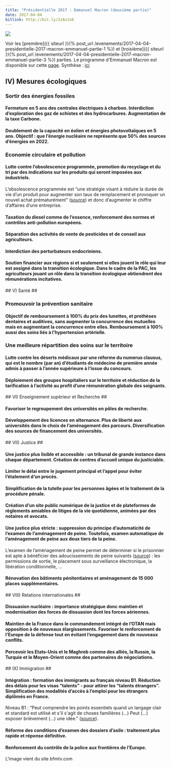 ```yaml
---
title: "Présidentielle 2017 : Emmanuel Macron (deuxième partie)"
date: 2017-04-04
bitlink: http://bit.ly/2zAoJo6
---
```


<img src="/images/21e61bb6f3f978d3d1c96e89c9d9f.jpeg" style="float: center"/> 

Voir les [première]({{ siteurl }}{% post_url /evenements/2017-04-04-presidentielle-2017-macron-emmanuel-partie-1 %}) et [troisième]({{ siteurl }}{% post_url /evenements/2017-04-04-presidentielle-2017-macron-emmanuel-partie-3 %}) parties. Le programme d'Emmanuel Macron est disponible sur cette [page](http://www.en-marche.fr/emmanuel-macron/le-programme). Synthèse : [ici](http://www.cnewsmatin.fr/politique/2017-03-19/presidentielle-2017-le-programme-demmanuel-macron-744341)

## IV) Mesures écologiques ##

### Sortir des énergies fossiles ###

#### Fermeture en 5 ans des centrales électriques à charbon. Interdiction d’exploration des gaz de schistes et des hydrocarbures. Augmentation de la taxe Carbone. ####

#### Doublement de la capacité en éolien et énergies photovoltaïques en 5 ans. Objectif : que l’énergie nucléaire ne représente que 50% des sources d’énergies en 2022. ####

### Economie circulaire et pollution ###

#### Lutte contre l’obsolescence programmée, promotion du recyclage et du tri par des indications sur les produits qui seront imposées aux industriels. ####

L’obsolescence programmée est “une stratégie visant à réduire la durée de vie d’un produit pour augmenter son taux de remplacement et provoquer un nouvel achat prématurément” ([source](http://obsolescence-programmee.fr/)) et donc d’augmenter le chiffre d’affaires d’une entreprise.

#### Taxation du diesel comme de l’essence, renforcement des normes et contrôles anti-pollution européens. ####

#### Séparation des activités de vente de pesticides et de conseil aux agriculteurs. ####

#### Interdiction des perturbateurs endocriniens. ####

#### Soutien financier aux régions si et seulement si elles jouent le rôle qui leur est assigné dans la transition écologique. Dans le cadre de la PAC, les agriculteurs jouant un rôle dans la transition écologique obtiendront des rémunérations incitatives. ####

## V) Santé ##

### Promouvoir la prévention sanitaire ###

#### Objectif de remboursement à 100% du prix des lunettes, et prothèses dentaires et auditives, sans augmenter la concurrence des mutuelles mais en augmentant la concurrence entre elles. Remboursement à 100% aussi des soins liés à l’hypertension artérielle. ####

### Une meilleure répartition des soins sur le territoire ###

#### Lutte contre les déserts médicaux par une réforme du numerus clausus, qui est le nombre (par an) d’étudiants de médecine de première année admis à passer à l’année supérieure à l’issue du concours. ####

#### Déploiement des groupes hospitaliers sur le territoire et réduction de la tarification à l’activité au profit d’une rémunération globale des soignants. ####

## VI) Enseignement supérieur et Recherche ##

#### Favoriser le regroupement des universités en pôles de recherche. ####

#### Développement des licences en alternance. Plus de liberté aux universités dans le choix de l’aménagement des parcours. Diversification des sources de financement des universités. ####

## VII) Justice ##

#### Une justice plus lisible et accessible : un tribunal de grande instance dans chaque département. Création de centres d’accueil unique du justiciable. ####

#### Limiter le délai entre le jugement principal et l’appel pour éviter l’étalement d’un procès. ####

#### Simplification de la tutelle pour les personnes âgées et le traitement de la procédure pénale. ####

#### Création d’un site public numérique de la justice et de plateformes de règlements amiables de litiges de la vie quotidienne, animées par des notaires et avocats. ####

#### Une justice plus stricte : suppression du principe d’automaticité de l’examen de l’aménagement de peine. Toutefois, examen automatique de l’aménagement de peine aux deux tiers de la peine. ####

L’examen de l’aménagement de peine permet de déterminer si le prisonnier est apte à bénéficier des adoucissements de peine suivants ([source](http://prisonjustice44.free.fr/w_Fiche_13-1_sortir_de_prison_amenagement_de_peines.pdf)) : les permissions de sortie, le placement sous surveillance électronique, la libération conditionnelle, …

#### Rénovation des bâtiments pénitentiaires et aménagement de 15 000 places supplémentaires. ####

## VIII) Relations internationales ##

#### Dissuasion nucléaire : importance stratégique donc maintien et modernisation des forces de dissuasion dont les forces aériennes. ####

#### Maintien de la France dans le commandement intégré de l’OTAN mais opposition à de nouveaux élargissements. Favoriser le renforcement de l’Europe de la défense tout en évitant l’engagement dans de nouveaux conflits. ####

#### Percevoir les Etats-Unis et le Maghreb comme des alliés, la Russie, la Turquie et le Moyen-Orient comme des partenaires de négociations. ####

## IX) Immigration ##

#### Intégration : formation des immigrants au français niveau B1. Réduction des délais pour les visas “talents” - pour attirer les “talents étrangers”. Simplification des modalités d’accès à l’emploi pour les étrangers diplômés en France. ####

Niveau B1 : “Peut comprendre les points essentiels quand un langage clair et standard est utilisé et s'il s'agit de choses familières (...) Peut (...) exposer brièvement (...) une idée.” ([source](http://www.france-langue.fr/page/niveaux-de-francais-7)). 

#### Réforme des conditions d’examen des dossiers d’asile : traitement plus rapide et réponse définitive. ####

#### Renforcement du contrôle de la police aux frontières de l’Europe. ####

L'image vient du site bfmtv.com
